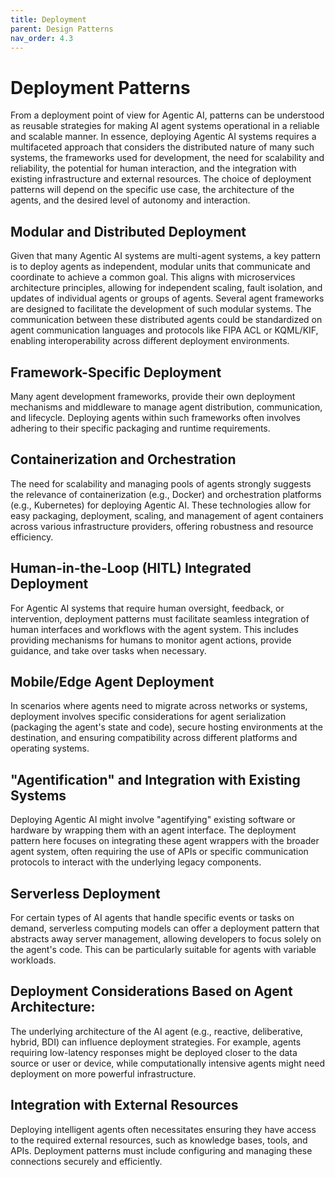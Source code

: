 ```yaml
---
title: Deployment
parent: Design Patterns
nav_order: 4.3
---
```


# Deployment Patterns
From a deployment point of view for Agentic AI, patterns can be understood as reusable strategies for making AI agent systems operational in a reliable and scalable manner. In essence, deploying Agentic AI systems requires a multifaceted approach that considers the distributed nature of many such systems, the frameworks used for development, the need for scalability and reliability, the potential for human interaction, and the integration with existing infrastructure and external resources. The choice of deployment patterns will depend on the specific use case, the architecture of the agents, and the desired level of autonomy and interaction.

## Modular and Distributed Deployment
Given that many Agentic AI systems are multi-agent systems, a key pattern is to deploy agents as independent, modular units that communicate and coordinate to achieve a common goal. This aligns with microservices architecture principles, allowing for independent scaling, fault isolation, and updates of individual agents or groups of agents. Several agent frameworks are designed to facilitate the development of such modular systems. The communication between these distributed agents could be standardized on agent communication languages and protocols like FIPA ACL or KQML/KIF, enabling interoperability across different deployment environments.

## Framework-Specific Deployment
Many agent development frameworks, provide their own deployment mechanisms and middleware to manage agent distribution, communication, and lifecycle. Deploying agents within such frameworks often involves adhering to their specific packaging and runtime requirements.

## Containerization and Orchestration
The need for scalability and managing pools of agents strongly suggests the relevance of containerization (e.g., Docker) and orchestration platforms (e.g., Kubernetes) for deploying Agentic AI. These technologies allow for easy packaging, deployment, scaling, and management of agent containers across various infrastructure providers, offering robustness and resource efficiency.

## Human-in-the-Loop (HITL) Integrated Deployment
For Agentic AI systems that require human oversight, feedback, or intervention, deployment patterns must facilitate seamless integration of human interfaces and workflows with the agent system. This includes providing mechanisms for humans to monitor agent actions, provide guidance, and take over tasks when necessary.

## Mobile/Edge Agent Deployment
In scenarios where agents need to migrate across networks or systems, deployment involves specific considerations for agent serialization (packaging the agent's state and code), secure hosting environments at the destination, and ensuring compatibility across different platforms and operating systems.

## "Agentification" and Integration with Existing Systems
Deploying Agentic AI might involve "agentifying" existing software or hardware by wrapping them with an agent interface. The deployment pattern here focuses on integrating these agent wrappers with the broader agent system, often requiring the use of APIs or specific communication protocols to interact with the underlying legacy components.

## Serverless Deployment
For certain types of AI agents that handle specific events or tasks on demand, serverless computing models can offer a deployment pattern that abstracts away server management, allowing developers to focus solely on the agent's code. This can be particularly suitable for agents with variable workloads.

## Deployment Considerations Based on Agent Architecture:
The underlying architecture of the AI agent (e.g., reactive, deliberative, hybrid, BDI) can influence deployment strategies. For example, agents requiring low-latency responses might be deployed closer to the data source or user or device, while computationally intensive agents might need deployment on more powerful infrastructure.

## Integration with External Resources
Deploying intelligent agents often necessitates ensuring they have access to the required external resources, such as knowledge bases, tools, and APIs. Deployment patterns must include configuring and managing these connections securely and efficiently.
